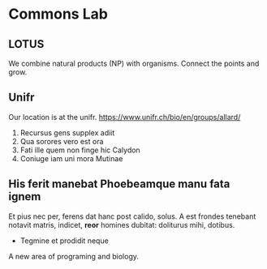 # Commons Lab

## LOTUS

We combine natural products (NP) with organisms. Connect the points and grow.

## Unifr

Our location is at the unifr. <https://www.unifr.ch/bio/en/groups/allard/>

1. Recursus gens supplex adiit
2. Qua sorores vero est ora
3. Fati ille quem non finge hic Calydon
4. Coniuge iam uni mora Mutinae

## His ferit manebat Phoebeamque manu fata ignem

Et pius nec per, ferens dat hanc post calido, solus. A est frondes tenebant
notavit matris, indicet, **reor** homines dubitat: doliturus mihi, dotibus.

- Tegmine et prodidit neque

A new area of programing and biology.


